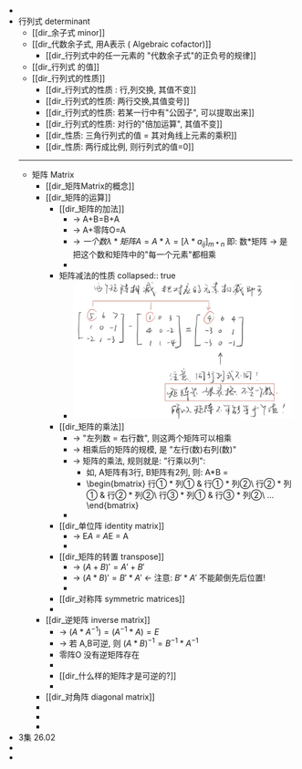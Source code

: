 -
- 行列式 determinant
	- [[dir_余子式 minor]]
	- [[dir_代数余子式, 用A表示 ( Algebraic cofactor)]]
		- [[dir_行列式中的任一元素的 "代数余子式"的正负号的规律]]
	- [[dir_行列式 的值]]
	- [[dir_行列式的性质]]
		- [[dir_行列式的性质 : 行,列交换, 其值不变]]
		- [[dir_行列式的性质: 两行交换,其值变号]]
		- [[dir_行列式的性质: 若某一行中有"公因子", 可以提取出来]]
		- [[dir_行列式的性质: 对行的"倍加运算", 其值不变]]
		- [[dir_性质: 三角行列式的值 = 其对角线上元素的乘积]]
		- [[dir_性质: 两行成比例, 则行列式的值=0]]
	- ---
	- 矩阵 Matrix
		- [[dir_矩阵Matrix的概念]]
		- [[dir_矩阵的运算]]
			- [[dir_矩阵的加法]]
				- -> A+B=B+A
				- -> A+零阵O=A
				- -> $一个数\lambda * 矩阵A = A* \lambda = [\lambda * a_{ij}]_{m*n}$
				  即: 数*矩阵 -> 是把这个数和矩阵中的"每一个元素"都相乘
				-
			- 矩阵减法的性质
			  collapsed:: true
				- ![QQ图片20220204170419.jpg](../assets/QQ图片20220204170419_1643965477357_0.jpg)
			- [[dir_矩阵的乘法]]
				- -> "左列数 = 右行数", 则这两个矩阵可以相乘
				- -> 相乘后的矩阵的规模, 是 "左行(数)右列(数)"
				- -> 矩阵的乘法, 规则就是: "行乘以列":
					- 如, A矩阵有3行, B矩阵有2列, 则: A*B =
					-
					  \begin{bmatrix}
					  行① * 列①  & 行① * 列②\\
					  行② * 列①  & 行② * 列②\\
					  行③ * 列①  & 行③ * 列②\\
					  ...
					  \end{bmatrix}
				-
			- [[dir_单位阵 identity matrix]]
				- -> E*A = A*E = A
				-
			- [[dir_矩阵的转置 transpose]]
				- -> $(A+B)' = A' + B'$
				- -> $(A*B)' = B'*A'$ <- 注意: $B'*A'$ 不能颠倒先后位置!
				-
			- [[dir_对称阵 symmetric matrices]]
			-
		- [[dir_逆矩阵 inverse matrix]]
			- -> $(A*A^{-1}) = (A^{-1}*A)=  E$
			- -> 若 A,B可逆, 则 $(A*B)^{-1} =B^{-1} * A^{-1}$
			- 零阵O 没有逆矩阵存在
			-
			- [[dir_什么样的矩阵才是可逆的?]]
			-
		- [[dir_对角阵 diagonal matrix]]
		-
		-
		-
- 3集 26.02
-
-